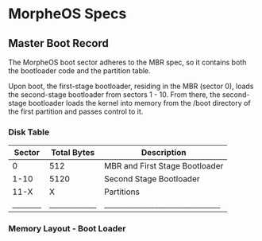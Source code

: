 # MorpheOS Specs
## Master Boot Record
The MorpheOS boot sector adheres to the MBR spec, so it contains both
the bootloader code and the partition table.

Upon boot, the first-stage bootloader, residing in the MBR (sector 0), loads the
second-stage bootloader from sectors 1 - 10. From there, the
second-stage bootloader loads the kernel into memory from the /boot
directory of the first partition and passes control to it.

### Disk Table

| Sector | Total Bytes | Description                    |
|--------|-------------|--------------------------------|
|    0   |     512     | MBR and First Stage Bootloader |
|  1-10  |     5120    | Second Stage Bootloader        |
|  11-X  |      X      | Partitions                     |
|________|_____________|________________________________|

### Memory Layout - Boot Loader
